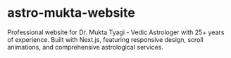 # astro-mukta-website
Professional website for Dr. Mukta Tyagi - Vedic Astrologer with 25+ years of experience. Built with Next.js, featuring responsive design, scroll animations, and comprehensive astrological services.
